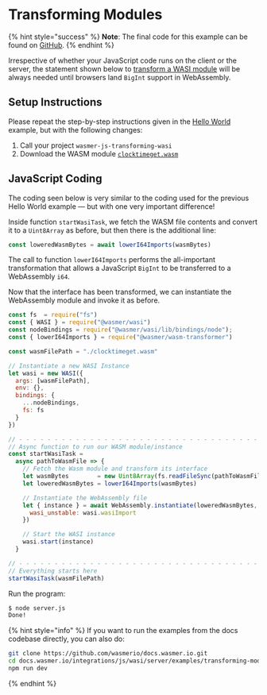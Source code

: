 # Transforming Modules

{% hint style="success" %}
**Note**: The final code for this example can be found on [GitHub](https://github.com/wasmerio/docs.wasmer.io/tree/master/integrations/js/wasi/server/examples/transforming-modules).
{% endhint %}

Irrespective of whether your JavaScript code runs on the client or the server, the statement shown below to [transform a WASI module](https://github.com/wasmerio/docs.wasmer.io/tree/e0f7639306bb4cf18cd0c23876b80f787d6b5876/integrations/js/module-transformation/README.md) will be always needed until browsers land `BigInt` support in WebAssembly.

## Setup Instructions

Please repeat the step-by-step instructions given in the [Hello World](https://github.com/wasmerio/docs.wasmer.io/tree/e0f7639306bb4cf18cd0c23876b80f787d6b5876/integrations/js/wasi/server/examples/hello-world/README.md) example, but with the following changes:

1. Call your project `wasmer-js-transforming-wasi`
2. Download the WASM module [`clocktimeget.wasm`](https://github.com/wasmerio/docs.wasmer.io/raw/master/integrations/shared/wat/wasi/clocktimeget.wasm)

## JavaScript Coding

The coding seen below is very similar to the coding used for the previous Hello World example — but with one very important difference!

Inside function `startWasiTask`, we fetch the WASM file contents and convert it to a `Uint8Array` as before, but then there is the additional line:

```javascript
const loweredWasmBytes = await lowerI64Imports(wasmBytes)
```

The call to function `lowerI64Imports` performs the all-important transformation that allows a JavaScript `BigInt` to be transferred to a WebAssembly `i64`.

Now that the interface has been transformed, we can instantiate the WebAssembly module and invoke it as before.

```javascript
const fs  = require("fs")
const { WASI } = require("@wasmer/wasi")
const nodeBindings = require("@wasmer/wasi/lib/bindings/node");
const { lowerI64Imports } = require("@wasmer/wasm-transformer")

const wasmFilePath = "./clocktimeget.wasm"

// Instantiate a new WASI Instance
let wasi = new WASI({
  args: [wasmFilePath],
  env: {},
  bindings: {
    ...nodeBindings,
    fs: fs
  }
})

// - - - - - - - - - - - - - - - - - - - - - - - - - - - - - - - - - - - - - - -
// Async function to run our WASM module/instance
const startWasiTask =
  async pathToWasmFile => {
    // Fetch the Wasm module and transform its interface
    let wasmBytes        = new Uint8Array(fs.readFileSync(pathToWasmFile))
    let loweredWasmBytes = lowerI64Imports(wasmBytes)

    // Instantiate the WebAssembly file
    let { instance } = await WebAssembly.instantiate(loweredWasmBytes, {
      wasi_unstable: wasi.wasiImport
    })

    // Start the WASI instance
    wasi.start(instance)
  }

// - - - - - - - - - - - - - - - - - - - - - - - - - - - - - - - - - - - - - - -
// Everything starts here
startWasiTask(wasmFilePath)
```

Run the program:

```bash
$ node server.js
Done!
```

{% hint style="info" %}
If you want to run the examples from the docs codebase directly, you can also do:

```bash
git clone https://github.com/wasmerio/docs.wasmer.io.git
cd docs.wasmer.io/integrations/js/wasi/server/examples/transforming-modules
npm run dev
```
{% endhint %}

